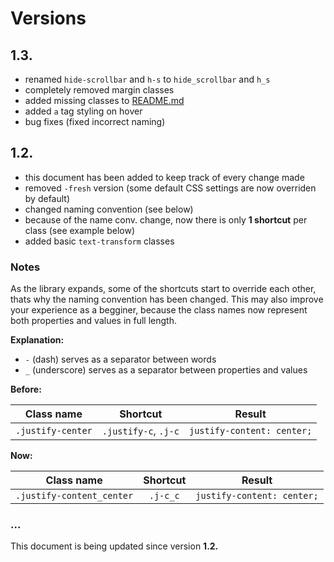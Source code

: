 # Versions

## 1.3.

- renamed `hide-scrollbar` and `h-s` to `hide_scrollbar` and `h_s`
- completely removed margin classes
- added missing classes to [README.md](README.md)
- added `a` tag styling on hover
- bug fixes (fixed incorrect naming)

## 1.2.

- this document has been added to keep track of every change made
- removed `-fresh` version (some default CSS settings are now overriden by default)
- changed naming convention (see below)
- because of the name conv. change, now there is only **1 shortcut** per class (see example below)
- added basic `text-transform` classes

### Notes

As the library expands, some of the shortcuts start to override each other, thats why the naming convention has been changed. This may also improve your experience as a begginer, because the class names now represent both properties and values in full length.

**Explanation:**

- `-` (dash) serves as a separator between words
- `_` (underscore) serves as a separator between properties and values

**Before:**

|    Class name     |       Shortcut       |           Result           |
| :---------------: | :------------------: | :------------------------: |
| `.justify-center` | `.justify-c`, `.j-c` | `justify-content: center;` |

**Now:**

|        Class name         | Shortcut |           Result           |
| :-----------------------: | :------: | :------------------------: |
| `.justify-content_center` | `.j-c_c` | `justify-content: center;` |

### ...

This document is being updated since version **1.2.**
